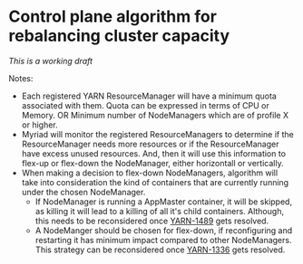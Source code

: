 # Control plane algorithm for rebalancing cluster capacity

_This is a working draft_

Notes:
- Each registered YARN ResourceManager will have a minimum quota associated with them. Quota can be expressed in terms of CPU or Memory. OR Minimum number of NodeManagers which are of profile X or higher.
- Myriad will monitor the registered ResourceManagers to determine if the ResourceManager needs more resources or if the ResourceManager have excess unused resources. And, then it will use this information to flex-up or flex-down the NodeManager, either horizontall or vertically.
- When making a decision to flex-down NodeManagers, algorithm will take into consideration the kind of containers that are currently running under the chosen NodeManager.
  - If NodeManager is running a AppMaster container, it will be skipped, as killing it will lead to a killing of all it's child containers. Although, this needs to be reconsidered once [YARN-1489](https://issues.apache.org/jira/browse/YARN-1489) gets resolved.
  - A NodeManger should be chosen for flex-down, if reconfiguring and restarting it has minimum impact compared to other NodeManagers. This strategy can be reconsidered once [YARN-1336](https://issues.apache.org/jira/browse/YARN-1336) gets resolved.
